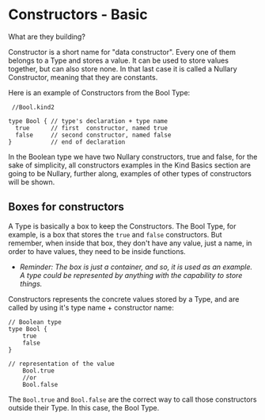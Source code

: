 # Constructors - Basic

What are they building?

Constructor is a short name for "data constructor". Every one of them belongs to a Type and stores a value. It can be used to store values together, but can also store none. In that last case it is called a Nullary Constructor, meaning that they are constants.

Here is an example of Constructors from the Bool Type:

```rs, ignore
 //Bool.kind2

type Bool { // type's declaration + type name
  true      // first  constructor, named true
  false     // second constructor, named false
}           // end of declaration
```

In the Boolean type we have two Nullary constructors, true and false, for the sake of simplicity, all constructors examples in the Kind Basics section are going to be Nullary, further along, examples of other types of constructors will be shown.

## Boxes for constructors

A Type is basically a box to keep the Constructors. The Bool Type, for example, is a box that stores the ``true`` and ``false`` constructors. But remember, when inside that box, they don't have any value, just a name, in order to have values, they need to be inside functions.

- *Reminder: The box is just a container, and so, it is used as an example. A type could be represented by anything with the capability to store things.*

Constructors represents the concrete values stored by a Type, and are called by using it's type name + constructor name:

```rs, ignore
// Boolean type
type Bool {
    true
    false
}

// representation of the value
    Bool.true
    //or
    Bool.false
```
The ``Bool.true`` and ``Bool.false`` are the correct way to call those constructors outside their Type. In this case, the Bool Type.